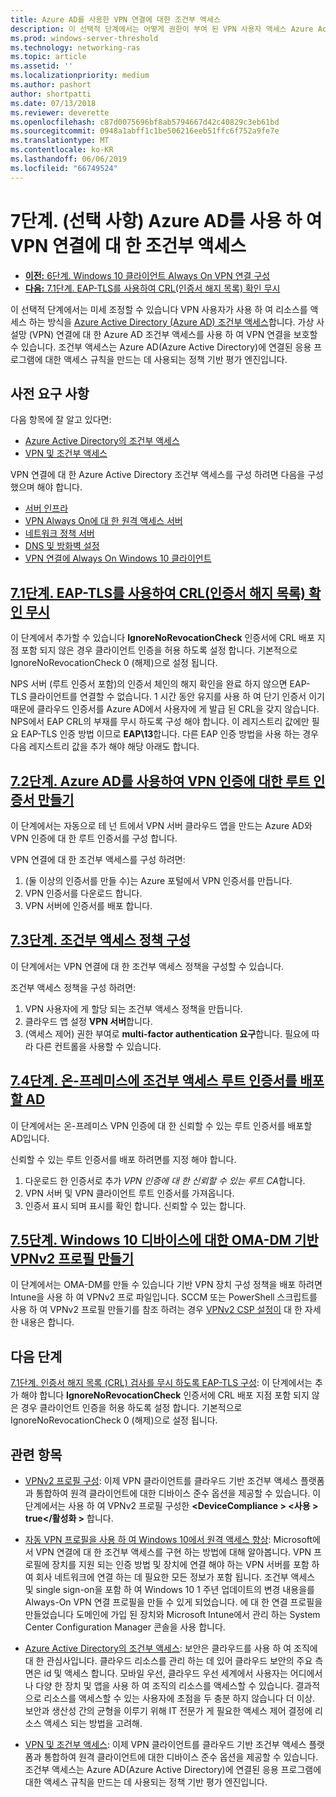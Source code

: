 ```yaml
---
title: Azure AD를 사용한 VPN 연결에 대한 조건부 액세스
description: 이 선택적 단계에서는 어떻게 권한이 부여 된 VPN 사용자 액세스 Azure Active Directory (Azure AD) 조건부 액세스를 사용 하 여 리소스를 조정할 수 있습니다.
ms.prod: windows-server-threshold
ms.technology: networking-ras
ms.topic: article
ms.assetid: ''
ms.localizationpriority: medium
ms.author: pashort
author: shortpatti
ms.date: 07/13/2018
ms.reviewer: deverette
ms.openlocfilehash: c87d0075696bf8ab5794667d42c40829c3eb61bd
ms.sourcegitcommit: 0948a1abff1c1be506216eeb51ffc6f752a9fe7e
ms.translationtype: MT
ms.contentlocale: ko-KR
ms.lasthandoff: 06/06/2019
ms.locfileid: "66749524"
---
```

# <a name="step-7-optional-conditional-access-for-vpn-connectivity-using-azure-ad"></a>7단계. (선택 사항) Azure AD를 사용 하 여 VPN 연결에 대 한 조건부 액세스

- [**이전:** 6단계. Windows 10 클라이언트 Always On VPN 연결 구성](always-on-vpn/deploy/vpn-deploy-client-vpn-connections.md)
- [**다음:** 7.1단계. EAP-TLS를 사용하여 CRL(인증서 해지 목록) 확인 무시](vpn-config-eap-tls-to-ignore-crl-checking.md)

이 선택적 단계에서는 미세 조정할 수 있습니다 VPN 사용자가 사용 하 여 리소스를 액세스 하는 방식을 [Azure Active Directory (Azure AD) 조건부 액세스](https://docs.microsoft.com/azure/active-directory/active-directory-conditional-access-azure-portal)합니다. 가상 사설망 (VPN) 연결에 대 한 Azure AD 조건부 액세스를 사용 하 여 VPN 연결을 보호할 수 있습니다. 조건부 액세스는 Azure AD(Azure Active Directory)에 연결된 응용 프로그램에 대한 액세스 규칙을 만드는 데 사용되는 정책 기반 평가 엔진입니다. 

## <a name="prerequisites"></a>사전 요구 사항

다음 항목에 잘 알고 있다면:
- [Azure Active Directory의 조건부 액세스](https://docs.microsoft.com/azure/active-directory/active-directory-conditional-access-azure-portal)
- [VPN 및 조건부 액세스](https://docs.microsoft.com/windows/access-protection/vpn/vpn-conditional-access)

VPN 연결에 대 한 Azure Active Directory 조건부 액세스를 구성 하려면 다음을 구성 했으며 해야 합니다.
- [서버 인프라](always-on-vpn/deploy/vpn-deploy-server-infrastructure.md)
- [VPN Always On에 대 한 원격 액세스 서버](always-on-vpn/deploy/vpn-deploy-ras.md)
- [네트워크 정책 서버](always-on-vpn/deploy/vpn-deploy-nps.md)
- [DNS 및 방화벽 설정](always-on-vpn/deploy/vpn-deploy-dns-firewall.md)
- [VPN 연결에 Always On Windows 10 클라이언트](always-on-vpn/deploy/vpn-deploy-client-vpn-connections.md)

## <a name="step-71-configure-eap-tls-to-ignore-certificate-revocation-list-crl-checkingvpn-config-eap-tls-to-ignore-crl-checkingmd"></a>[7.1단계. EAP-TLS를 사용하여 CRL(인증서 해지 목록) 확인 무시](vpn-config-eap-tls-to-ignore-crl-checking.md)

이 단계에서 추가할 수 있습니다 **IgnoreNoRevocationCheck** 인증서에 CRL 배포 지점 포함 되지 않은 경우 클라이언트 인증을 허용 하도록 설정 합니다. 기본적으로 IgnoreNoRevocationCheck 0 (해제)으로 설정 됩니다.

NPS 서버 (루트 인증서 포함)의 인증서 체인의 해지 확인을 완료 하지 않으면 EAP-TLS 클라이언트를 연결할 수 없습니다. 1 시간 동안 유지를 사용 하 여 단기 인증서 이기 때문에 클라우드 인증서를 Azure AD에서 사용자에 게 발급 된 CRL을 갖지 않습니다. NPS에서 EAP CRL의 부재를 무시 하도록 구성 해야 합니다. 이 레지스트리 값에만 필요 EAP-TLS 인증 방법 이므로 **EAP\13**합니다. 다른 EAP 인증 방법을 사용 하는 경우 다음 레지스트리 값을 추가 해야 해당 아래도 합니다.

## <a name="step-72-create-root-certificates-for-vpn-authentication-with-azure-advpn-create-root-cert-for-vpn-auth-azure-admd"></a>[7.2단계. Azure AD를 사용하여 VPN 인증에 대한 루트 인증서 만들기](vpn-create-root-cert-for-vpn-auth-azure-ad.md)

이 단계에서는 자동으로 테 넌 트에서 VPN 서버 클라우드 앱을 만드는 Azure AD와 VPN 인증에 대 한 루트 인증서를 구성 합니다.  

VPN 연결에 대 한 조건부 액세스를 구성 하려면:
1. (둘 이상의 인증서를 만들 수)는 Azure 포털에서 VPN 인증서를 만듭니다.
2. VPN 인증서를 다운로드 합니다.
3. VPN 서버에 인증서를 배포 합니다.

## <a name="step-73-configure-the-conditional-access-policyvpn-config-conditional-access-policymd"></a>[7.3단계. 조건부 액세스 정책 구성](vpn-config-conditional-access-policy.md)

이 단계에서는 VPN 연결에 대 한 조건부 액세스 정책을 구성할 수 있습니다.

조건부 액세스 정책을 구성 하려면:

1. VPN 사용자에 게 할당 되는 조건부 액세스 정책을 만듭니다.
2. 클라우드 앱 설정 **VPN 서버**합니다.
3. (액세스 제어) 권한 부여로 **multi-factor authentication 요구**합니다.  필요에 따라 다른 컨트롤을 사용할 수 있습니다.

## <a name="step-74-deploy-conditional-access-root-certificates-to-on-premises-advpn-deploy-cond-access-root-cert-to-on-premise-admd"></a>[7.4단계. 온-프레미스에 조건부 액세스 루트 인증서를 배포할 AD](vpn-deploy-cond-access-root-cert-to-on-premise-ad.md)

이 단계에서는 온-프레미스 VPN 인증에 대 한 신뢰할 수 있는 루트 인증서를 배포할 AD입니다.

신뢰할 수 있는 루트 인증서를 배포 하려면를 지정 해야 합니다.
1. 다운로드 한 인증서로 추가 *VPN 인증에 대 한 신뢰할 수 있는 루트 CA*합니다.
2. VPN 서버 및 VPN 클라이언트 루트 인증서를 가져옵니다.
3. 인증서 표시 되며 표시를 확인 합니다. 신뢰할 수 있는 합니다.

## <a name="step-75-create-oma-dm-based-vpnv2-profiles-to-windows-10-devicesvpn-create-oma-dm-based-vpnv2-profilesmd"></a>[7.5단계. Windows 10 디바이스에 대한 OMA-DM 기반 VPNv2 프로필 만들기](vpn-create-oma-dm-based-vpnv2-profiles.md)

이 단계에서는 OMA-DM를 만들 수 있습니다 기반 VPN 장치 구성 정책을 배포 하려면 Intune을 사용 하 여 VPNv2 프로 파일입니다. SCCM 또는 PowerShell 스크립트를 사용 하 여 VPNv2 프로필 만들기를 참조 하려는 경우 [VPNv2 CSP 설정이](https://docs.microsoft.com/windows/client-management/mdm/vpnv2-csp) 대 한 자세한 내용은 합니다. 

## <a name="next-steps"></a>다음 단계

[7.1단계. 인증서 해지 목록 (CRL) 검사를 무시 하도록 EAP-TLS 구성](vpn-config-eap-tls-to-ignore-crl-checking.md): 이 단계에서는 추가 해야 합니다 **IgnoreNoRevocationCheck** 인증서에 CRL 배포 지점 포함 되지 않은 경우 클라이언트 인증을 허용 하도록 설정 합니다. 기본적으로 IgnoreNoRevocationCheck 0 (해제)으로 설정 됩니다.

## <a name="related-topics"></a>관련 항목

- [VPNv2 프로필 구성](https://docs.microsoft.com/windows/access-protection/vpn/vpn-conditional-access): 이제 VPN 클라이언트를 클라우드 기반 조건부 액세스 플랫폼과 통합하여 원격 클라이언트에 대한 디바이스 준수 옵션을 제공할 수 있습니다. 이 단계에서는 사용 하 여 VPNv2 프로필 구성한  **\<DeviceCompliance > \<사용 > true\</활성화 >** 합니다. 

- [자동 VPN 프로필을 사용 하 여 Windows 10에서 원격 액세스 향상](https://www.microsoft.com/itshowcase/Article/Content/894/Enhancing-remote-access-in-Windows-10-with-an-automatic-VPN-profile): Microsoft에서 VPN 연결에 대 한 조건부 액세스를 구현 하는 방법에 대해 알아봅니다. VPN 프로필에 장치를 지원 되는 인증 방법 및 장치에 연결 해야 하는 VPN 서버를 포함 하 여 회사 네트워크에 연결 하는 데 필요한 모든 정보가 포함 됩니다. 조건부 액세스 및 single sign-on을 포함 하 여 Windows 10 1 주년 업데이트의 변경 내용을를 Always-On VPN 연결 프로필을 만들 수 있게 되었습니다. 에 대 한 연결 프로필을 만들었습니다 도메인에 가입 된 장치와 Microsoft Intune에서 관리 하는 System Center Configuration Manager 콘솔을 사용 합니다.

- [Azure Active Directory의 조건부 액세스](https://docs.microsoft.com/azure/active-directory/active-directory-conditional-access-azure-portal): 보안은 클라우드를 사용 하 여 조직에 대 한 관심사입니다. 클라우드 리소스를 관리 하는 데 있어 클라우드 보안의 주요 측면은 id 및 액세스 합니다. 모바일 우선, 클라우드 우선 세계에서 사용자는 어디에서 나 다양 한 장치 및 앱을 사용 하 여 조직의 리소스를 액세스할 수 있습니다. 결과적으로 리소스를 액세스할 수 있는 사용자에 초점을 두 충분 하지 않습니다 더 이상. 보안과 생산성 간의 균형을 이루기 위해 IT 전문가 게 필요한 액세스 제어 결정에 리소스 액세스 되는 방법을 고려해.

- [VPN 및 조건부 액세스](https://docs.microsoft.com/windows/access-protection/vpn/vpn-conditional-access): 이제 VPN 클라이언트를 클라우드 기반 조건부 액세스 플랫폼과 통합하여 원격 클라이언트에 대한 디바이스 준수 옵션을 제공할 수 있습니다. 조건부 액세스는 Azure AD(Azure Active Directory)에 연결된 응용 프로그램에 대한 액세스 규칙을 만드는 데 사용되는 정책 기반 평가 엔진입니다.
